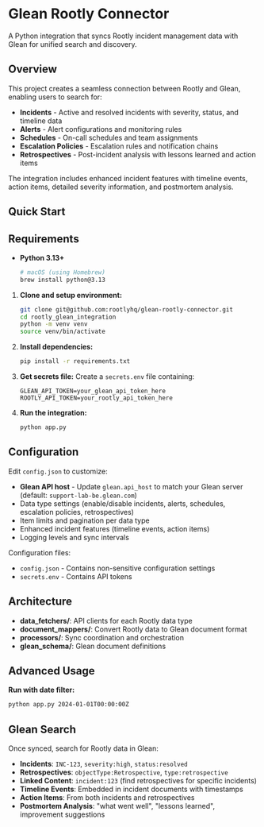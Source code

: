# Glean Rootly Connector

A Python integration that syncs Rootly incident management data with Glean for unified search and discovery.

## Overview

This project creates a seamless connection between Rootly and Glean, enabling users to search for:

- **Incidents** - Active and resolved incidents with severity, status, and timeline data
- **Alerts** - Alert configurations and monitoring rules
- **Schedules** - On-call schedules and team assignments  
- **Escalation Policies** - Escalation rules and notification chains
- **Retrospectives** - Post-incident analysis with lessons learned and action items

The integration includes enhanced incident features with timeline events, action items, detailed severity information, and postmortem analysis.

## Quick Start

## Requirements

- **Python 3.13+** 
  ```bash
  # macOS (using Homebrew)
  brew install python@3.13
  ``` 

1. **Clone and setup environment:**
   ```bash
   git clone git@github.com:rootlyhq/glean-rootly-connector.git
   cd rootly_glean_integration
   python -m venv venv
   source venv/bin/activate
   ```

2. **Install dependencies:**
   ```bash
   pip install -r requirements.txt
   ```

3. **Get secrets file:**
   Create a `secrets.env` file containing:
   ```
   GLEAN_API_TOKEN=your_glean_api_token_here
   ROOTLY_API_TOKEN=your_rootly_api_token_here
   ```

4. **Run the integration:**
   ```bash
   python app.py
   ```

## Configuration

Edit `config.json` to customize:
- **Glean API host** - Update `glean.api_host` to match your Glean server (default: `support-lab-be.glean.com`)
- Data type settings (enable/disable incidents, alerts, schedules, escalation policies, retrospectives)
- Item limits and pagination per data type
- Enhanced incident features (timeline events, action items)
- Logging levels and sync intervals

Configuration files:
- `config.json` - Contains non-sensitive configuration settings
- `secrets.env` - Contains API tokens

## Architecture

- **data_fetchers/**: API clients for each Rootly data type
- **document_mappers/**: Convert Rootly data to Glean document format
- **processors/**: Sync coordination and orchestration
- **glean_schema/**: Glean document definitions

## Advanced Usage

**Run with date filter:**
```bash
python app.py 2024-01-01T00:00:00Z
```

## Glean Search

Once synced, search for Rootly data in Glean:
- **Incidents**: `INC-123`, `severity:high`, `status:resolved`
- **Retrospectives**: `objectType:Retrospective`, `type:retrospective`
- **Linked Content**: `incident:123` (find retrospectives for specific incidents)
- **Timeline Events**: Embedded in incident documents with timestamps
- **Action Items**: From both incidents and retrospectives
- **Postmortem Analysis**: "what went well", "lessons learned", improvement suggestions


